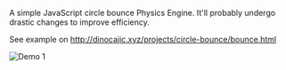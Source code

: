 A simple JavaScript circle bounce Physics Engine. It'll probably undergo drastic changes to improve efficiency.

See example on http://dinocajic.xyz/projects/circle-bounce/bounce.html

![Demo 1](http://dinocajic.xyz/projects/circle-bounce/demo_images/1.JPG)
